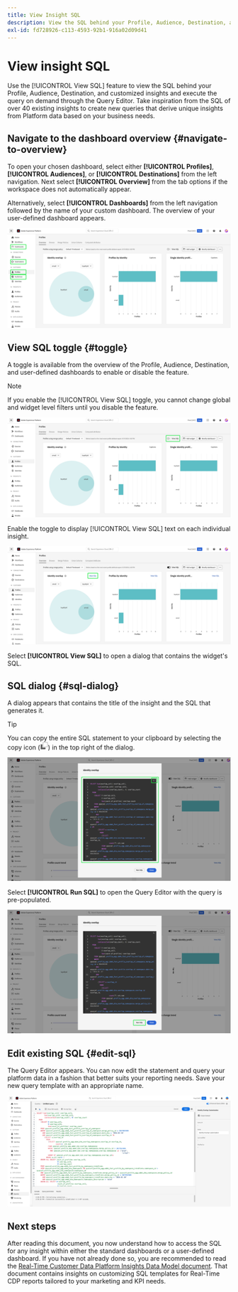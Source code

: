 ```yaml
---
title: View Insight SQL
description: View the SQL behind your Profile, Audience, Destination, and customized insights and execute the query on demand through the Query Editor.
exl-id: fd728926-c113-4593-92b1-916a02d09d41
---
```

# View insight SQL

Use the [!UICONTROL View SQL] feature to view the SQL behind your Profile, Audience, Destination, and customized insights and execute the query on demand through the Query Editor. Take inspiration from the SQL of over 40 existing insights to create new queries that derive unique insights from Platform data based on your business needs.

## Navigate to the dashboard overview {#navigate-to-overview}

To open your chosen dashboard, select either **[!UICONTROL Profiles]**, **[!UICONTROL Audiences]**, or **[!UICONTROL Destinations]** from the left navigation. Next select **[!UICONTROL Overview]** from the tab options if the workspace does not automatically appear.

Alternatively, select **[!UICONTROL Dashboards]** from the left navigation followed by the name of your custom dashboard. The overview of your user-defined dashboard appears. 

![The Experience Platform UI with [!UICONTROL Profiles], [!UICONTROL Audiences], [!UICONTROL Destinations], and [!UICONTROL Dashboards] highlighted.](./images/view-sql/dashboard-navigation.png)

## View SQL toggle {#toggle}

A toggle is available from the overview of the Profile, Audience, Destination, and user-defined dashboards to enable or disable the feature. 

>[!NOTE]
>
>If you enable the [!UICONTROL View SQL] toggle, you cannot change global and widget level filters until you disable the feature.

![The [!UICONTROL View SQL] toggle highlighted.](./images/view-sql/view-sql-toggle.png)

Enable the toggle to display [!UICONTROL View SQL] text on each individual insight. 

![An insight with [!UICONTROL View SQL] highlighted.](./images/view-sql/insight-view-sql.png)

Select **[!UICONTROL View SQL]** to open a dialog that contains the widget's SQL.

## SQL dialog {#sql-dialog}

A dialog appears that contains the title of the insight and the SQL that generates it.

>[!TIP]
>
>You can copy the entire SQL statement to your clipboard by selecting the copy icon (![The copy icon.](./images/view-sql/copy-icon.png)) in the top right of the dialog.

![An insight dialog with the SQL statement highlighted highlighted.](./images/view-sql/sql-dialog.png)

Select **[!UICONTROL Run SQL]** to open the Query Editor with the query is pre-populated. 

![An insight dialog with [!UICONTROL Run SQL] highlighted.](./images/view-sql/run-sql.png)

## Edit existing SQL {#edit-sql}

The Query Editor appears. You can now edit the statement and query your platform data in a fashion that better suits your reporting needs. Save your new query template with an appropriate name.

![The Query Editor with your chosen insight SQL prepopulated.](./images/view-sql/edit-sql.png)

## Next steps

After reading this document, you now understand how to access the SQL for any insight within either the standard dashboards or a user-defined dashboard. If you have not already done so, you are recommended to read the [Real-Time Customer Data Platform Insights Data Model document](./available-data-models/cdp-insights-data-model-b2c.md). That document contains insights on customizing SQL templates for Real-Time CDP reports tailored to your marketing and KPI needs.
